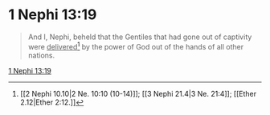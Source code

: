 # 1 Nephi 13:19

> And I, Nephi, beheld that the Gentiles that had gone out of captivity were <u>delivered</u>[^a] by the power of God out of the hands of all other nations.

[1 Nephi 13:19](https://www.churchofjesuschrist.org/study/scriptures/bofm/1-ne/13?lang=eng&id=p19#p19)


[^a]: [[2 Nephi 10.10|2 Ne. 10:10 (10-14)]]; [[3 Nephi 21.4|3 Ne. 21:4]]; [[Ether 2.12|Ether 2:12.]]

